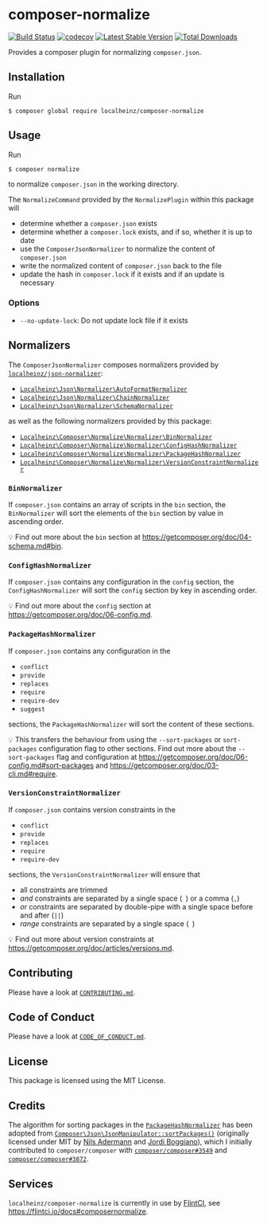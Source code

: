 # composer-normalize

[![Build Status](https://travis-ci.org/localheinz/composer-normalize.svg?branch=master)](https://travis-ci.org/localheinz/composer-normalize)
[![codecov](https://codecov.io/gh/localheinz/composer-normalize/branch/master/graph/badge.svg)](https://codecov.io/gh/localheinz/composer-normalize)
[![Latest Stable Version](https://poser.pugx.org/localheinz/composer-normalize/v/stable)](https://packagist.org/packages/localheinz/composer-normalize)
[![Total Downloads](https://poser.pugx.org/localheinz/composer-normalize/downloads)](https://packagist.org/packages/localheinz/composer-normalize)

Provides a composer plugin for normalizing `composer.json`.

## Installation

Run

```
$ composer global require localheinz/composer-normalize
```

## Usage

Run

```
$ composer normalize
```

to normalize `composer.json` in the working directory.

The `NormalizeCommand` provided by the `NormalizePlugin` within this package will

* determine whether a `composer.json` exists
* determine whether a `composer.lock` exists, and if so, whether it is up to date
* use the `ComposerJsonNormalizer` to normalize the content of `composer.json`
* write the normalized content of `composer.json` back to the file
* update the hash in `composer.lock` if it exists and if an update is necessary

### Options

* `--no-update-lock`: Do not update lock file if it exists

## Normalizers

The `ComposerJsonNormalizer` composes normalizers provided by [`localheinz/json-normalizer`](https://github.com/localheinz/json-normalizer):

* [`Localheinz\Json\Normalizer\AutoFormatNormalizer`](https://github.com/localheinz/json-normalizer#autoformatnormalizer)
* [`Localheinz\Json\Normalizer\ChainNormalizer`](https://github.com/localheinz/json-normalizer#chainnormalizer)
* [`Localheinz\Json\Normalizer\SchemaNormalizer`](https://github.com/localheinz/json-normalizer#schemanormalizer)
 
as well as the following normalizers provided by this package:

* [`Localheinz\Composer\Normalize\Normalizer\BinNormalizer`](#binnormalizer)
* [`Localheinz\Composer\Normalize\Normalizer\ConfigHashNormalizer`](#confighashnormalizer)
* [`Localheinz\Composer\Normalize\Normalizer\PackageHashNormalizer`](#packagehashnormalizer)
* [`Localheinz\Composer\Normalize\Normalizer\VersionConstraintNormalizer`](#versionconstraintnormalizer)

### `BinNormalizer`

If `composer.json` contains an array of scripts in the `bin` section, 
the `BinNormalizer` will sort the elements of the `bin` section by value in ascending order.

:bulb: Find out more about the `bin` section at https://getcomposer.org/doc/04-schema.md#bin.
  
### `ConfigHashNormalizer`

If `composer.json` contains any configuration in the `config` section, 
the `ConfigHashNormalizer` will sort the `config` section by key in ascending order.

:bulb: Find out more about the `config` section at https://getcomposer.org/doc/06-config.md.  

### `PackageHashNormalizer`

If `composer.json` contains any configuration in the 

* `conflict`
* `provide`
* `replaces`
* `require`
* `require-dev`
* `suggest`

sections, the `PackageHashNormalizer` will sort the content of these sections.

:bulb: This transfers the behaviour from using the `--sort-packages` or 
`sort-packages` configuration flag to other sections. Find out more about 
the `--sort-packages` flag and configuration at https://getcomposer.org/doc/06-config.md#sort-packages 
and https://getcomposer.org/doc/03-cli.md#require.

### `VersionConstraintNormalizer`

If `composer.json` contains version constraints in the  

* `conflict`
* `provide`
* `replaces`
* `require`
* `require-dev`

sections, the `VersionConstraintNormalizer` will ensure that 

* all constraints are trimmed
* *and* constraints are separated by a single space (` `) or a comma (`,`)
* *or* constraints are separated by double-pipe with a single space before and after (` || `)
* *range* constraints are separated by a single space (` `)

:bulb: Find out more about version constraints at https://getcomposer.org/doc/articles/versions.md.

## Contributing

Please have a look at [`CONTRIBUTING.md`](.github/CONTRIBUTING.md).

## Code of Conduct

Please have a look at [`CODE_OF_CONDUCT.md`](.github/CODE_OF_CONDUCT.md).

## License

This package is licensed using the MIT License.

## Credits

The algorithm for sorting packages in the [`PackageHashNormalizer`](src/Normalizer/PackageHashNormalizer.php) has 
been adopted from [`Composer\Json\JsonManipulator::sortPackages()`](https://github.com/composer/composer/blob/1.6.2/src/Composer/Json/JsonManipulator.php#L110-L146) 
(originally licensed under MIT by [Nils Adermann](https://github.com/naderman) and [Jordi Boggiano](https://github.com/seldaek)), 
which I initially contributed to `composer/composer` with [`composer/composer#3549`](https://github.com/composer/composer/pull/3549)
and [`composer/composer#3872`](https://github.com/composer/composer/pull/3872).

## Services

`localheinz/composer-normalize` is currently in use by [FlintCI](https://flintci.io), see https://flintci.io/docs#composernormalize. 
